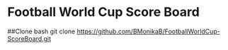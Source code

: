 # Football World Cup Score Board


##Clone bash
git clone https://github.com/BMonikaB/FootballWorldCup-ScoreBoard.git